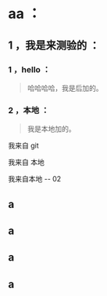 # aa ：

## 1 ，我是来测验的 ：

### 1 ，hello ：

> 哈哈哈哈，我是后加的。

### 2 ，本地 ：

> 我是本地加的。


我来自 git

我来自 本地

我来自本地 -- 02















## a

## a

## a

## a

